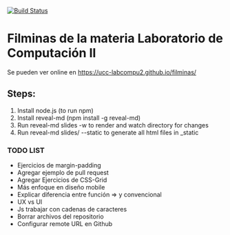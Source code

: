 [![Build Status](https://travis-ci.org/UCC-LabCompu2/filminas.svg?branch=master)](https://travis-ci.org/UCC-LabCompu2/filminas)

Filminas de la materia Laboratorio de Computación II
====================================================

Se pueden ver online en https://ucc-labcompu2.github.io/filminas/


Steps:
------

1. Install node.js (to run npm)
2. Install reveal-md (npm install -g reveal-md)
3. Run reveal-md slides -w to render and watch directory for changes
4. Run reveal-md slides/ --static to generate all html files in _static



### TODO LIST
* Ejercicios de margin-padding
* Agregar ejemplo de pull request
* Agregar Ejercicios de CSS-Grid
* Más enfoque en diseño mobile
* Explicar diferencia entre función => y convencional
* UX vs UI
* Js trabajar con cadenas de caracteres
* Borrar archivos del repositorio
* Configurar remote URL en Github
